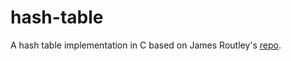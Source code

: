 # hash-table
A hash table implementation in C based on James Routley's [repo](https://github.com/jamesroutley/write-a-hash-table).